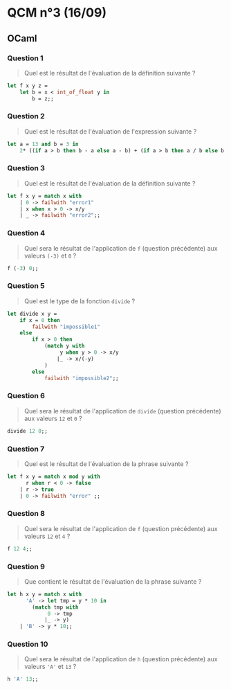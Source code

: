 # QCM n°3 (16/09)

## OCaml

### Question 1

> Quel est le résultat de l'évaluation de la définition suivante ?

```ocaml
let f x y z =
    let b = x < int_of_float y in
        b = z;;
```
<!-- Réponse (c) : `val f : int -> float -> bool -> bool = <fun>` -->

### Question 2

> Quel est le résultat de l'évaluation de l'expression suivante ?

```ocaml
let a = 13 and b = 3 in
    2* ((if a > b then b - a else a - b) + (if a > b then a / b else b / a)) ;;
```
<!-- Réponse (c) : `- : int = -12` -->

### Question 3

> Quel est le résultat de l'évaluation de la définition suivante ?

```ocaml
let f x y = match x with
    | 0 -> failwith "error1"
    | x when x > 0 -> x/y
    | _ -> failwith "error2";;
```
<!-- Réponse (a) : `val f : int -> int -> int = <fun>` -->

### Question 4

> Quel sera le résultat de l'application de `f` (question précédente) aux valeurs `(-3)` et `0` ?

```ocaml
f (-3) 0;;
```
<!-- Réponse (a) : `Exception: Failure "error2".` -->

### Question 5

> Quel est le type de la fonction `divide` ?

```ocaml
let divide x y =
    if x = 0 then
        failwith "impossible1"
    else
        if x > 0 then
            (match y with
                 y when y > 0 -> x/y
                |_ -> x/(-y)
            )
        else
            failwith "impossible2";;
```
<!-- Réponse (d) : `int -> int -> int` -->

### Question 6

> Quel sera le résultat de l'application de `divide` (question précédente) aux valeurs `12` et `0` ?

```ocaml
divide 12 0;;
```
<!-- Réponse (b) : `Exception: Division_by_zero.` -->

### Question 7

> Quel est le résultat de l'évaluation de la phrase suivante ?

```ocaml
let f x y = match x mod y with
      r when r < 0 -> false
    | r -> true
    | 0 -> failwith "error" ;;
```
<!-- Réponse (a/b) : `Warning ... : this match case is unused.` et `val f : int -> int -> bool = <fun>` -->

### Question 8

> Quel sera le résultat de l'application de `f` (question précédente) aux valeurs `12` et `4` ?

```ocaml
f 12 4;;
```
<!-- Réponse (b) : `- : bool = true` -->

### Question 9

> Que contient le résultat de l'évaluation de la phrase suivante ?

```ocaml
let h x y = match x with
      'A' -> let tmp = y * 10 in
        (match tmp with
             0 -> tmp
            |_ -> y)
    | 'B' -> y * 10;;
```
<!-- Réponse (a/c) : `Warning ... : this pattern-matching is not exhaustive.` et `val h : char -> int -> int = <fun>` -->

### Question 10

> Quel sera le résultat de l'application de `h` (question précédente) aux valeurs `'A'` et `13` ?

```ocaml
h 'A' 13;;
```
<!-- Réponse (a) : `- : int = 13` -->
